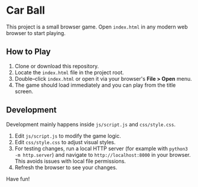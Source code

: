 # Car Ball

This project is a small browser game. Open `index.html` in any modern web browser to start playing.

## How to Play
1. Clone or download this repository.
2. Locate the `index.html` file in the project root.
3. Double–click `index.html` or open it via your browser's **File > Open** menu.
4. The game should load immediately and you can play from the title screen.

## Development
Development mainly happens inside `js/script.js` and `css/style.css`.

1. Edit `js/script.js` to modify the game logic.
2. Edit `css/style.css` to adjust visual styles.
3. For testing changes, run a local HTTP server (for example with `python3 -m http.server`) and navigate to `http://localhost:8000` in your browser. This avoids issues with local file permissions.
4. Refresh the browser to see your changes.

Have fun!
